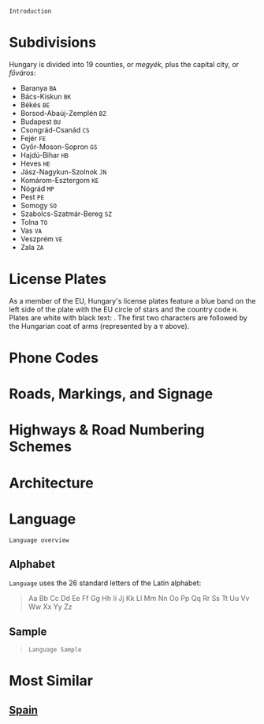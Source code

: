 `Introduction`

# Subdivisions

Hungary is divided into 19 counties, or _megyék_, plus the capital city, or _főváros_:

- Baranya `BA`
- Bács-Kiskun `BK`
- Békés `BE`
- Borsod-Abaúj-Zemplén `BZ`
- Budapest `BU`
- Csongrád-Csanád `CS`
- Fejér `FE`
- Győr-Moson-Sopron `GS`
- Hajdú-Bihar `HB`
- Heves `HE`
- Jász-Nagykun-Szolnok `JN`
- Komárom-Esztergom `KE`
- Nógrád `MP`
- Pest `PE`
- Somogy `SO`
- Szabolcs-Szatmár-Bereg `SZ`
- Tolna `TO`
- Vas `VA`
- Veszprém `VE`
- Zala `ZA`

<CountryMap code="HUN" scale="6000" />

# License Plates

As a member of the EU, Hungary's license plates feature a blue band on the left side of the plate with the EU circle of stars and the country code `H`. Plates are white with black text: <LicensePlate style="eu" code="H" format="AB∇CD-123"/>. The first two characters are followed by the Hungarian coat of arms (represented by a `∇` above).

# Phone Codes

# Roads, Markings, and Signage

# Highways & Road Numbering Schemes

# Architecture

# Language

`Language overview`

## Alphabet

`Language` uses the 26 standard letters of the Latin alphabet:

> Aa Bb Cc Dd Ee Ff Gg Hh Ii Jj Kk Ll Mm Nn Oo Pp Qq Rr Ss Tt Uu Vv Ww Xx Yy Zz

## Sample

> `Language Sample`

# Most Similar

## [Spain](/countries/ESP)
